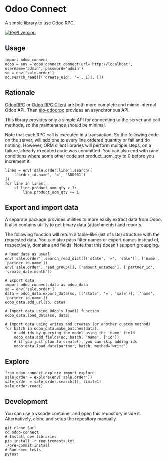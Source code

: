 # Odoo Connect

A simple library to use Odoo RPC.

[![PyPI version](https://badge.fury.io/py/odoo-connect.svg)](https://pypi.org/project/odoo-connect/)

## Usage

	import odoo_connect
	odoo = env = odoo_connect.connect(url='http://localhost', username='admin', password='admin')
	so = env['sale.order']
	so.search_read([('create_uid', '=', 1)], [])

## Rationale

[OdooRPC](https://pypi.org/project/OdooRPC/)
or [Odoo RPC Client](https://pypi.org/project/odoo-rpc-client/)
are both more complete and mimic internal Odoo API.
Then [aio-odoorpc](https://pypi.org/project/aio-odoorpc/) provides
an asynchronous API.

This library provides only a simple API for connecting to the server
and call methods, so the maintenance should be minimal.

Note that each RPC call is executed in a transaction.
So the following code on the server, will add one to every line ordered
quantity or fail and do nothing.
However, ORM client libraries will perform multiple steps, on a failure,
already executed code was committed. You can also end with race conditions
where some other code set product_uom_qty to 0 before you increment it.

	lines = env['sale.order.line'].search([
		('order_id.name', '=', 'S00001')
	])
	for line in lines:
		if line.product_uom_qty > 1:
			line.product_uom_qty += 1

## Export and import data

A separate package provides utilities to more easily extract data from Odoo.
It also contains utility to get binary data (attachments) and reports.

The following function will return a table-like (list of lists) structure
with the requested data.
You can also pass filter names or export names instead of, respectively,
domains and fields. Note that this doesn't support groupping.

	# Read data as usual
	env['sale.order'].search_read_dict([('state', '=', 'sale')], ['name', 'partner_id.name'])
	env['sale.order'].read_group([], ['amount_untaxed'], ['partner_id', 'create_date:month'])

	# Export data
	import odoo_connect.data as odoo_data
	so = env['sale.order']
	data = odoo_data.export_data(so, [('state', '=', 'sale')], ['name', 'partner_id.name'])
	odoo_data.add_url(so, data)

	# Import data using Odoo's load() function
	odoo_data.load_data(so, data)

	# Import data using writes and creates (or another custom method)
	for batch in odoo_data.make_batches(data):
		# add ids by querying the model using the 'name' field
		odoo_data.add_fields(so, batch, 'name', ['id'])
		# if you just plan to create(), you can skip adding ids
		odoo_data.load_data(partner, batch, method='write')

## Explore

	from odoo_connect.explore import explore
	sale_order = explore(env['sale.order'])
	sale_order = sale_order.search([], limit=1)
	sale_order.read()


## Development

You can use a vscode container and open this repository inside it.
Alternatively, clone and setup the repository manually.

	git clone $url
	cd odoo-connect
	# Install dev libraries
	pip install -r requirements.txt
	./pre-commit install
	# Run some tests
	pytest
